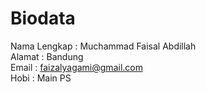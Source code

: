 # Biodata

Nama Lengkap : Muchammad Faisal Abdillah <br>
Alamat : Bandung <br>
Email : faizalyagami@gmail.com <br>
Hobi : Main PS